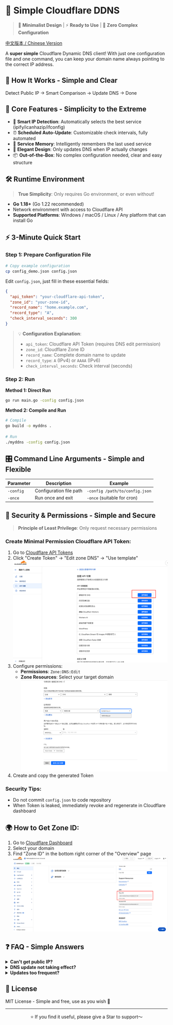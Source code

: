 # 🌟 Simple Cloudflare DDNS

> 🎯 **Minimalist Design** | ⚡ **Ready to Use** | 🔧 **Zero Complex Configuration**

[中文版本 / Chinese Version](README_CN.md)

A **super simple** Cloudflare Dynamic DNS client! With just one configuration file and one command, you can keep your domain name always pointing to the correct IP address.

## 🔧 How It Works - Simple and Clear

Detect Public IP → Smart Comparison → Update DNS → Done

## 🚀 Core Features - Simplicity to the Extreme
- 🎯 **Smart IP Detection**: Automatically selects the best service (ipify/icanhazip/ifconfig)
- ⏰ **Scheduled Auto-Update**: Customizable check intervals, fully automated
- 🧠 **Service Memory**: Intelligently remembers the last used service
- 🎨 **Elegant Design**: Only updates DNS when IP actually changes
- 📦 **Out-of-the-Box**: No complex configuration needed, clear and easy structure

## 🛠️ Runtime Environment

> **True Simplicity**: Only requires Go environment, or even without!

- **Go 1.18+** (Go 1.22 recommended)
- Network environment with access to Cloudflare API
- **Supported Platforms**: Windows / macOS / Linux / Any platform that can install Go

## ⚡ 3-Minute Quick Start

### Step 1: Prepare Configuration File
```bash
# Copy example configuration
cp config_demo.json config.json
```

Edit `config.json`, just fill in these essential fields:
```json
{
  "api_token": "your-cloudflare-api-token",
  "zone_id": "your-zone-id", 
  "record_name": "home.example.com",
  "record_type": "A",
  "check_interval_seconds": 300
}
```

> 💡 **Configuration Explanation**:
> - `api_token`: Cloudflare API Token (requires DNS edit permission)
> - `zone_id`: Cloudflare Zone ID 
> - `record_name`: Complete domain name to update
> - `record_type`: `A` (IPv4) or `AAAA` (IPv6)
> - `check_interval_seconds`: Check interval (seconds)

### Step 2: Run

**Method 1: Direct Run**
```bash
go run main.go -config config.json
```

**Method 2: Compile and Run**
```bash
# Compile
go build -o myddns .

# Run
./myddns -config config.json
```

## 🎛️ Command Line Arguments - Simple and Flexible

| Parameter | Description | Example |
|-----------|-------------|---------|
| `-config` | Configuration file path | `-config /path/to/config.json` |
| `-once` | Run once and exit | `-once` (suitable for cron) |

## 🔐 Security & Permissions - Simple and Secure

> **Principle of Least Privilege**: Only request necessary permissions

### Create Minimal Permission Cloudflare API Token:
1. Go to [Cloudflare API Tokens](https://dash.cloudflare.com/profile/api-tokens)
2. Click "Create Token" → "Edit zone DNS" → "Use template"
![alt text](images/dnsmodule.png)
3. Configure permissions:
   - **Permissions**: `Zone:DNS:Edit`
   - **Zone Resources**: Select your target domain
![config](images/config.png)
4. Create and copy the generated Token

### Security Tips:
- Do not commit `config.json` to code repository
- When Token is leaked, immediately revoke and regenerate in Cloudflare dashboard

## 🌍 How to Get Zone ID:
1. Go to [Cloudflare Dashboard](https://dash.cloudflare.com/)
2. Select your domain
3. Find "Zone ID" in the bottom right corner of the "Overview" page
![zone-id](images/zoneId.png)

## ❓ FAQ - Simple Answers

<details>
<summary><strong>Can't get public IP?</strong></summary>

- ✅ The program will automatically try multiple services
- 🔍 When all fail, check network connection or proxy settings
- 💡 Usually a network issue, restart the program to resolve
</details>

<details>
<summary><strong>DNS update not taking effect?</strong></summary>

- ✅ Confirm `zone_id`, `record_name`, `record_type` are filled correctly
- 🔑 Check if API Token permissions are sufficient
- 🔍 Check if Cloudflare console has records with same name but different type
</details>

<details>
<summary><strong>Updates too frequent?</strong></summary>

- 🔧 Appropriately increase `check_interval_seconds` value
- 🌐 Check if network environment frequently changes exit IP
- 💡 Recommend 300-600 second intervals for home users
</details>

## 📄 License

MIT License - Simple and free, use as you wish 🎉

---
<div align="center">
⭐ If you find it useful, please give a Star to support～
</div>
